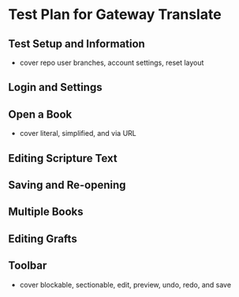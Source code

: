 # Test Plan for Gateway Translate

## Test Setup and Information

- cover repo user branches, account settings, reset layout

## Login and Settings

## Open a Book

- cover literal, simplified, and via URL

## Editing Scripture Text

## Saving and Re-opening

## Multiple Books

## Editing Grafts

## Toolbar

- cover blockable, sectionable, edit, preview, undo, redo, and save

